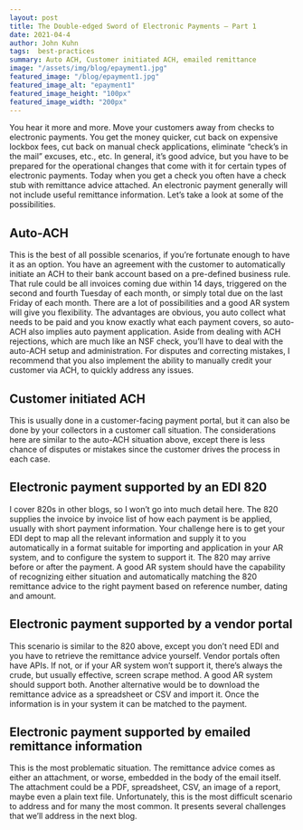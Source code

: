 ```yaml
---
layout: post
title: The Double-edged Sword of Electronic Payments – Part 1
date: 2021-04-4
author: John Kuhn
tags:  best-practices
summary: Auto ACH, Customer initiated ACH, emailed remittance 
image: "/assets/img/blog/epayment1.jpg"
featured_image: "/blog/epayment1.jpg"
featured_image_alt: "epayment1"
featured_image_height: "100px"
featured_image_width: "200px"
---
```


You hear it more and more.  Move your customers away from checks to electronic payments.  You get the money quicker, cut back on expensive lockbox fees, cut back on manual check applications, eliminate “check’s in the mail” excuses, etc., etc.  In general, it’s good advice, but you have to be prepared for the operational changes that come with it for certain types of electronic payments.  Today when you get a check you often have a check stub with remittance advice attached.  An electronic payment generally will not include useful remittance information.  Let’s take a look at some of the possibilities.

## Auto-ACH

This is the best of all possible scenarios, if you’re fortunate enough to have it as an option.  You have an agreement with the customer to automatically initiate an ACH to their bank account based on a pre-defined business rule.  That rule could be all invoices coming due within 14 days, triggered on the second and fourth Tuesday of each month, or simply total due on the last Friday of each month.  There are a lot of possibilities and a good AR system will give you flexibility.  The advantages are obvious, you auto collect what needs to be paid and you know exactly what each payment covers, so auto-ACH also implies auto payment application.  Aside from dealing with ACH rejections, which are much like an NSF check, you’ll have to deal with the auto-ACH setup and administration.  For disputes and correcting mistakes, I recommend that you also implement the ability to manually credit your customer via ACH, to quickly address any issues.

## Customer initiated ACH

This is usually done in a customer-facing payment portal, but it can also be done by your collectors in a customer call situation.   The considerations here are similar to the auto-ACH situation above, except there is less chance of disputes or mistakes since the customer drives the process in each case.

## Electronic payment supported by an EDI 820

I cover 820s in other blogs, so I won’t go into much detail here.  The 820 supplies the invoice by invoice list of how each payment is be applied, usually with short payment information.  Your challenge here is to get your EDI dept to map all the relevant information and supply it to you automatically in a format suitable for importing and application in your AR system, and to configure the system to support it.  The 820 may arrive before or after the payment.  A good AR system should have the capability of recognizing either situation and automatically matching the 820 remittance advice to the right payment based on reference number, dating and amount.  

## Electronic payment supported by a vendor portal

This scenario is similar to the 820 above, except you don’t need EDI and you have to retrieve the remittance advice yourself.  Vendor portals often have APIs.  If not, or if your AR system won’t support it, there’s always the crude, but usually effective, screen scrape method.  A good AR system should support both.  Another alternative would be to download the remittance advice as a spreadsheet or CSV and import it.  Once the information is in your system it can be matched to the payment.  

## Electronic payment supported by emailed remittance information

This is the most problematic situation.  The remittance advice comes as either an attachment, or worse, embedded in the body of the email itself.  The attachment could be a PDF, spreadsheet, CSV, an image of a report, maybe even a plain text file.   Unfortunately, this is the most difficult scenario to address and for many the most common.  It presents several challenges that we’ll address in the next blog.